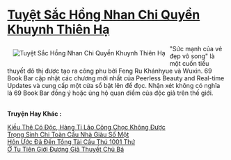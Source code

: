 <a href="https://truyentiki.com/tuyet-sac-hong-nhan-chi-quyen-khuynh-thien-ha.30406/" title="Tuyệt Sắc Hồng Nhan Chi Quyền Khuynh Thiên Hạ"><h1>Tuyệt Sắc Hồng Nhan Chi Quyền Khuynh Thiên Hạ</h1></a><div style="display:table"><img align="right" style="float: left; padding: 10px;" src="https://truyentiki.com/a/img/str/src/30406.jpg" alt="Tuyệt Sắc Hồng Nhan Chi Quyền Khuynh Thiên Hạ">"Sức mạnh của vẻ đẹp vô song" là một cuốn tiểu thuyết đô thị được tạo ra công phu bởi Feng Ru Khánhyue và Wuxin. 69 Book Bar cập nhật các chương mới nhất của Peerless Beauty and Real-time Updates và cung cấp một cửa sổ bật lên để đọc. Nhận xét không có nghĩa là 69 Book Bar đồng ý hoặc ủng hộ quan điểm của độc giả trên thế giới.</div><p><br><b>Truyện Hay Khác :</b></p><a href="https://truyentiki.com/kieu-the-co-doc-hang-ti-lao-cong-choc-khong-duoc.30405/" alt="Kiều Thê Có Độc, Hàng Tỉ Lão Công Chọc Không Được">Kiều Thê Có Độc, Hàng Tỉ Lão Công Chọc Không Được</a><br/><a href="https://truyentiki.wordpress.com/2020/06/08/trong-sinh-chi-toan-cau-nha-giau-so-mot/" alt="Trọng Sinh Chi Toàn Cầu Nhà Giàu Số Một">Trọng Sinh Chi Toàn Cầu Nhà Giàu Số Một</a><br/><a href="https://truyentiki.wordpress.com/2020/06/08/hon-uoc-da-den-tong-tai-cau-thu-1001-thu/" alt="Hôn Ước Đã Đến Tổng Tài Cầu Thú 1001 Thứ">Hôn Ước Đã Đến Tổng Tài Cầu Thú 1001 Thứ</a><br/><a href="https://github.com/nownovels/truyenhay/tree/master/truyenhay/30486/README.md" alt="Ở Tu Tiên Giới Đương Giả Thuyết Chủ Bá">Ở Tu Tiên Giới Đương Giả Thuyết Chủ Bá</a><br/>